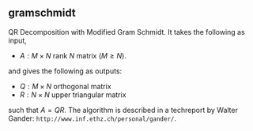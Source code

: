 ## gramschmidt

QR Decomposition with Modified Gram Schmidt.
It takes the following as input,

- $A: M \times N$ rank $N$ matrix ($M \geq N$).

and gives the following as outputs:

- $Q: M \times N$ orthogonal matrix
- $R: N \times N$ upper triangular matrix

such that $A = QR$.
The algorithm is described in a techreport by Walter Gander: `http://www.inf.ethz.ch/personal/gander/`.